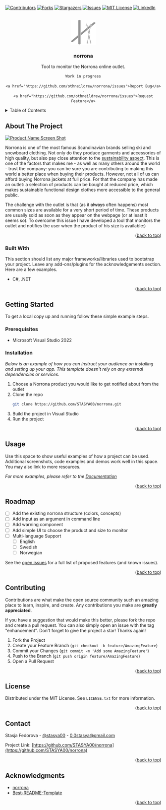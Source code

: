 <!-- Improved compatibility of back to top link: See: https://github.com/othneildrew/norrona/pull/73 -->
<a name="readme-top"></a>
<!--
*** Thanks for checking out the norrona. If you have a suggestion
*** that would make this better, please fork the repo and create a pull request
*** or simply open an issue with the tag "enhancement".
*** Don't forget to give the project a star!
*** Thanks again! Now go create something AMAZING! :D
-->



<!-- PROJECT SHIELDS -->
<!--
*** I'm using markdown "reference style" links for readability.
*** Reference links are enclosed in brackets [ ] instead of parentheses ( ).
*** See the bottom of this document for the declaration of the reference variables
*** for contributors-url, forks-url, etc. This is an optional, concise syntax you may use.
*** https://www.markdownguide.org/basic-syntax/#reference-style-links
-->
[![Contributors][contributors-shield]][contributors-url]
[![Forks][forks-shield]][forks-url]
[![Stargazers][stars-shield]][stars-url]
[![Issues][issues-shield]][issues-url]
[![MIT License][license-shield]][license-url]
[![LinkedIn][linkedin-shield]][linkedin-url]



<!-- PROJECT LOGO -->
<br />
<div align="center">
  <a href="https://github.com/othneildrew/norrona">
    <img src="assets/norrona.svg" alt="Logo" width="80" height="80">
  </a>

  <h3 align="center">norrona</h3>

  <p align="center">
    Tool to monitor the Norrona online outlet. 

    Work in progress

    <a href="https://github.com/othneildrew/norrona/issues">Report Bug</a>
    ·
    <a href="https://github.com/othneildrew/norrona/issues">Request Feature</a>
  </p>
</div>



<!-- TABLE OF CONTENTS -->
<details>
  <summary>Table of Contents</summary>
  <ol>
    <li>
      <a href="#about-the-project">About The Project</a>
      <ul>
        <li><a href="#built-with">Built With</a></li>
      </ul>
    </li>
    <li>
      <a href="#getting-started">Getting Started</a>
      <ul>
        <li><a href="#prerequisites">Prerequisites</a></li>
        <li><a href="#installation">Installation</a></li>
      </ul>
    </li>
    <li><a href="#usage">Usage</a></li>
    <li><a href="#roadmap">Roadmap</a></li>
    <li><a href="#contributing">Contributing</a></li>
    <li><a href="#license">License</a></li>
    <li><a href="#contact">Contact</a></li>
    <li><a href="#acknowledgments">Acknowledgments</a></li>
  </ol>
</details>



<!-- ABOUT THE PROJECT -->
## About The Project

[![Product Name Screen Shot][product-screenshot]](https://example.com)

  Norrona is one of the most famous Scandinavian brands selling ski and snowboard clothing. Not only do they produce garments and accessories of high quality, but also pay close attention to the [sustainability aspect](https://www.norrona.com/sv-SE/om-norrona/socialt-och-miljoansvar/). This is one of the factors that makes me - as well as many others around the world - trust the company: you can be sure you are contributing to making this world a better place when buying their products. However, not all of us can afford buying Norrona jackets at full price. For that the company has made an outlet: a selection of products can be bought at reduced price, which makes sustainable functional design clothes more accessible to the general public.

  The challenge with the outlet is that (as it ~~always~~ often happens) most common sizes are available for a very short period of time. These products are usually sold as soon as they appear on the webpage (or at least it seems so). To overcome this issue I have developed a tool that monitors the outlet and notifies the user when the product of his size is available:)

<p align="right">(<a href="#readme-top">back to top</a>)</p>



### Built With

This section should list any major frameworks/libraries used to bootstrap your project. Leave any add-ons/plugins for the acknowledgements section. Here are a few examples.

* C#, .NET

<p align="right">(<a href="#readme-top">back to top</a>)</p>



<!-- GETTING STARTED -->
## Getting Started

To get a local copy up and running follow these simple example steps.

### Prerequisites

* Microsoft Visual Studio 2022

### Installation

_Below is an example of how you can instruct your audience on installing and setting up your app. This template doesn't rely on any external dependencies or services._

1. Choose a Norrona product you would like to get notified about from the outlet
2. Clone the repo
   ```sh
   git clone https://github.com/STASYA00/norrona.git
   ```
3. Build the project in Visual Studio
4. Run the project

<p align="right">(<a href="#readme-top">back to top</a>)</p>



<!-- USAGE EXAMPLES -->
## Usage

Use this space to show useful examples of how a project can be used. Additional screenshots, code examples and demos work well in this space. You may also link to more resources.

_For more examples, please refer to the [Documentation](https://example.com)_

<p align="right">(<a href="#readme-top">back to top</a>)</p>



<!-- ROADMAP -->
## Roadmap

- [ ] Add the existing norrona structure (colors, concepts)
- [ ] Add input as an argument in command line
- [ ] Add warning component
- [ ] Add simple UI to choose the product and size to monitor
- [ ] Multi-language Support
    - [ ] English
    - [ ] Swedish
    - [ ] Norwegian

See the [open issues](https://github.com/STASYA00/norrona/issues) for a full list of proposed features (and known issues).

<p align="right">(<a href="#readme-top">back to top</a>)</p>



<!-- CONTRIBUTING -->
## Contributing

Contributions are what make the open source community such an amazing place to learn, inspire, and create. Any contributions you make are **greatly appreciated**.

If you have a suggestion that would make this better, please fork the repo and create a pull request. You can also simply open an issue with the tag "enhancement".
Don't forget to give the project a star! Thanks again!

1. Fork the Project
2. Create your Feature Branch (`git checkout -b feature/AmazingFeature`)
3. Commit your Changes (`git commit -m 'Add some AmazingFeature'`)
4. Push to the Branch (`git push origin feature/AmazingFeature`)
5. Open a Pull Request

<p align="right">(<a href="#readme-top">back to top</a>)</p>



<!-- LICENSE -->
## License

Distributed under the MIT License. See `LICENSE.txt` for more information.

<p align="right">(<a href="#readme-top">back to top</a>)</p>



<!-- CONTACT -->
## Contact

Stasja Fedorova - [@stasya00](https://stasyafedorova.wixsite.com/designautomation) - 0.0stasya@gmail.com

Project Link: [https://github.com/STASYA00/norrona](https://github.com/STASYA00/norrona)

<p align="right">(<a href="#readme-top">back to top</a>)</p>



<!-- ACKNOWLEDGMENTS -->
## Acknowledgments


* [norrona](https://github.com/othneildrew/norrona)
* [Best-README-Template](https://github.com/othneildrew/Best-README-Template)

<p align="right">(<a href="#readme-top">back to top</a>)</p>



<!-- MARKDOWN LINKS & IMAGES -->
<!-- https://www.markdownguide.org/basic-syntax/#reference-style-links -->
[contributors-shield]: https://img.shields.io/github/contributors/othneildrew/norrona.svg?style=for-the-badge
[contributors-url]: https://github.com/othneildrew/norrona/graphs/contributors
[forks-shield]: https://img.shields.io/github/forks/othneildrew/norrona.svg?style=for-the-badge
[forks-url]: https://github.com/othneildrew/norrona/network/members
[stars-shield]: https://img.shields.io/github/stars/othneildrew/norrona.svg?style=for-the-badge
[stars-url]: https://github.com/othneildrew/norrona/stargazers
[issues-shield]: https://img.shields.io/github/issues/othneildrew/norrona.svg?style=for-the-badge
[issues-url]: https://github.com/othneildrew/norrona/issues
[license-shield]: https://img.shields.io/github/license/othneildrew/norrona.svg?style=for-the-badge
[license-url]: https://github.com/othneildrew/norrona/blob/master/LICENSE.txt
[linkedin-shield]: https://img.shields.io/badge/-LinkedIn-black.svg?style=for-the-badge&logo=linkedin&colorB=555
[linkedin-url]: https://linkedin.com/in/othneildrew
[product-screenshot]: images/screenshot.png
[Next.js]: https://img.shields.io/badge/next.js-000000?style=for-the-badge&logo=nextdotjs&logoColor=white
[Next-url]: https://nextjs.org/
[React.js]: https://img.shields.io/badge/React-20232A?style=for-the-badge&logo=react&logoColor=61DAFB
[React-url]: https://reactjs.org/
[Vue.js]: https://img.shields.io/badge/Vue.js-35495E?style=for-the-badge&logo=vuedotjs&logoColor=4FC08D
[Vue-url]: https://vuejs.org/
[Angular.io]: https://img.shields.io/badge/Angular-DD0031?style=for-the-badge&logo=angular&logoColor=white
[Angular-url]: https://angular.io/
[Svelte.dev]: https://img.shields.io/badge/Svelte-4A4A55?style=for-the-badge&logo=svelte&logoColor=FF3E00
[Svelte-url]: https://svelte.dev/
[Laravel.com]: https://img.shields.io/badge/Laravel-FF2D20?style=for-the-badge&logo=laravel&logoColor=white
[Laravel-url]: https://laravel.com
[Bootstrap.com]: https://img.shields.io/badge/Bootstrap-563D7C?style=for-the-badge&logo=bootstrap&logoColor=white
[Bootstrap-url]: https://getbootstrap.com
[JQuery.com]: https://img.shields.io/badge/jQuery-0769AD?style=for-the-badge&logo=jquery&logoColor=white
[JQuery-url]: https://jquery.com 